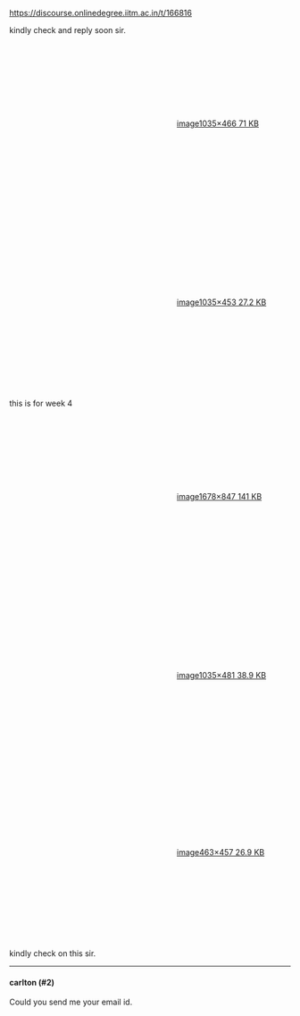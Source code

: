 https://discourse.onlinedegree.iitm.ac.in/t/166816

kindly check and reply soon sir.</p>
<p><div class="lightbox-wrapper"><a class="lightbox" data-download-href="/uploads/short-url/cmUGORxLRnXe4dSAkDKi60hXcrs.png?dl=1" href="https://europe1.discourse-cdn.com/flex013/uploads/iitm/original/3X/5/6/56b130af1cc28926192b9915e2ea49a471168b8e.png" rel="noopener nofollow ugc" title="image"><div class="meta"><svg aria-hidden="true" class="fa d-icon d-icon-far-image svg-icon"><use href="#far-image"></use></svg><span class="filename">image</span><span class="informations">1035×466 71 KB</span><svg aria-hidden="true" class="fa d-icon d-icon-discourse-expand svg-icon"><use href="#discourse-expand"></use></svg></div></a></div><br/>
<div class="lightbox-wrapper"><a class="lightbox" data-download-href="/uploads/short-url/2CFcIf7atWwPUCMZVCTtcG5UQxi.png?dl=1" href="https://europe1.discourse-cdn.com/flex013/uploads/iitm/original/3X/1/2/12633c3acc823f927ca57b5f3c0efadcf89de1b0.png" rel="noopener nofollow ugc" title="image"><div class="meta"><svg aria-hidden="true" class="fa d-icon d-icon-far-image svg-icon"><use href="#far-image"></use></svg><span class="filename">image</span><span class="informations">1035×453 27.2 KB</span><svg aria-hidden="true" class="fa d-icon d-icon-discourse-expand svg-icon"><use href="#discourse-expand"></use></svg></div></a></div></p>
<p>this is for week 4<br/>
<div class="lightbox-wrapper"><a class="lightbox" data-download-href="/uploads/short-url/gSYzNVNsaBfa9lihLSOY5zWHmxx.png?dl=1" href="https://europe1.discourse-cdn.com/flex013/uploads/iitm/original/3X/7/6/7659b9ba3bf327fd5d15ca20d77836ec62770a9f.png" rel="noopener nofollow ugc" title="image"><div class="meta"><svg aria-hidden="true" class="fa d-icon d-icon-far-image svg-icon"><use href="#far-image"></use></svg><span class="filename">image</span><span class="informations">1678×847 141 KB</span><svg aria-hidden="true" class="fa d-icon d-icon-discourse-expand svg-icon"><use href="#discourse-expand"></use></svg></div></a></div><br/>
<div class="lightbox-wrapper"><a class="lightbox" data-download-href="/uploads/short-url/oOhS2YHaSqgLKBWfNhtMc56nMS0.png?dl=1" href="https://europe1.discourse-cdn.com/flex013/uploads/iitm/original/3X/a/d/ade36e6af66c8f0677eab16962a78c0d1211e7dc.png" rel="noopener nofollow ugc" title="image"><div class="meta"><svg aria-hidden="true" class="fa d-icon d-icon-far-image svg-icon"><use href="#far-image"></use></svg><span class="filename">image</span><span class="informations">1035×481 38.9 KB</span><svg aria-hidden="true" class="fa d-icon d-icon-discourse-expand svg-icon"><use href="#discourse-expand"></use></svg></div></a></div></p>
<p><div class="lightbox-wrapper"><a class="lightbox" data-download-href="/uploads/short-url/2DLVPeiy4Fv7so1LKFGB37LYhar.png?dl=1" href="https://europe1.discourse-cdn.com/flex013/uploads/iitm/original/3X/1/2/1283504bdf9a3f1f7d5ff5d2154d0f5695fe403b.png" rel="noopener nofollow ugc" title="image"><div class="meta"><svg aria-hidden="true" class="fa d-icon d-icon-far-image svg-icon"><use href="#far-image"></use></svg><span class="filename">image</span><span class="informations">463×457 26.9 KB</span><svg aria-hidden="true" class="fa d-icon d-icon-discourse-expand svg-icon"><use href="#discourse-expand"></use></svg></div></a></div></p>
<p>kindly check on this sir.</p><hr>

<h4>carlton (#2)</h4>
<p>Could you send me your email id.